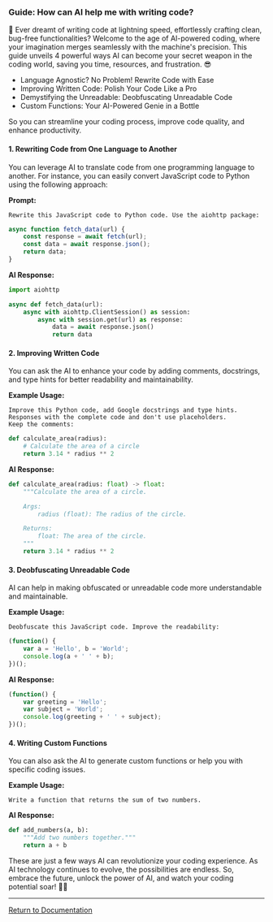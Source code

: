 ### Guide: How can AI help me with writing code?

🤖 Ever dreamt of writing code at lightning speed, effortlessly crafting clean, bug-free functionalities? Welcome to the age of AI-powered coding, where your imagination merges seamlessly with the machine's precision. This guide unveils 4 powerful ways AI can become your secret weapon in the coding world, saving you time, resources, and frustration. 😎

- Language Agnostic? No Problem! Rewrite Code with Ease
- Improving Written Code: Polish Your Code Like a Pro
- Demystifying the Unreadable: Deobfuscating Unreadable Code
- Custom Functions: Your AI-Powered Genie in a Bottle

So you can streamline your coding process, improve code quality, and enhance productivity.

#### 1. Rewriting Code from One Language to Another
You can leverage AI to translate code from one programming language to another. For instance, you can easily convert JavaScript code to Python using the following approach:

**Prompt:**
```
Rewrite this JavaScript code to Python code. Use the aiohttp package:
```
```javascript
async function fetch_data(url) {
    const response = await fetch(url);
    const data = await response.json();
    return data;
}
```

**AI Response:**
```python
import aiohttp

async def fetch_data(url):
    async with aiohttp.ClientSession() as session:
        async with session.get(url) as response:
            data = await response.json()
            return data
```

#### 2. Improving Written Code
You can ask the AI to enhance your code by adding comments, docstrings, and type hints for better readability and maintainability.

**Example Usage:**
```
Improve this Python code, add Google docstrings and type hints. 
Responses with the complete code and don't use placeholders.
Keep the comments:
```
```python
def calculate_area(radius):
    # Calculate the area of a circle
    return 3.14 * radius ** 2
```

**AI Response:**
```python
def calculate_area(radius: float) -> float:
    """Calculate the area of a circle.

    Args:
        radius (float): The radius of the circle.

    Returns:
        float: The area of the circle.
    """
    return 3.14 * radius ** 2
```

#### 3. Deobfuscating Unreadable Code
AI can help in making obfuscated or unreadable code more understandable and maintainable.

**Example Usage:**
```
Deobfuscate this JavaScript code. Improve the readability:
```

```javascript
(function() {
    var a = 'Hello', b = 'World';
    console.log(a + ' ' + b);
})();
```

**AI Response:**
```javascript
(function() {
    var greeting = 'Hello';
    var subject = 'World';
    console.log(greeting + ' ' + subject);
})();
```

#### 4. Writing Custom Functions
You can also ask the AI to generate custom functions or help you with specific coding issues.

**Example Usage:**
```
Write a function that returns the sum of two numbers.
```

**AI Response:**
```python
def add_numbers(a, b):
    """Add two numbers together."""
    return a + b
```

These are just a few ways AI can revolutionize your coding experience. As AI technology continues to evolve, the possibilities are endless. So, embrace the future, unlock the power of AI, and watch your coding potential soar! 👷‍♂️

---

[Return to Documentation](/docs/)